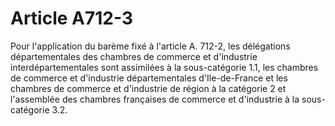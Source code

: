 # Article A712-3

Pour l'application du barème fixé à l'article A. 712-2, les délégations départementales des chambres de commerce et d'industrie interdépartementales sont assimilées à la      sous-catégorie 1.1, les chambres de commerce et d'industrie départementales d'Ile-de-France et les chambres de commerce et d'industrie de région à la catégorie 2 et l'assemblée des chambres françaises de commerce et d'industrie à la sous-catégorie 3.2.
